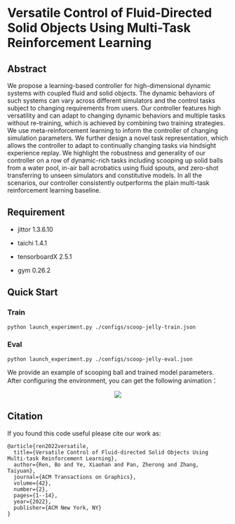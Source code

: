 # Versatile Control of Fluid-Directed Solid Objects Using Multi-Task Reinforcement Learning

## Abstract

We propose a learning-based controller for high-dimensional dynamic systems with coupled fluid and solid objects. The dynamic behaviors of such systems can vary across different simulators and the control tasks subject to changing requirements from users. Our controller features high versatility and can adapt to changing dynamic behaviors and multiple tasks without re-training, which is achieved by combining two training strategies. We use meta-reinforcement learning to inform the controller of changing simulation parameters. We further design a novel task representation, which allows the controller to adapt to continually changing tasks via hindsight experience replay. We highlight the robustness and generality of our controller on a row of dynamic-rich tasks including scooping up solid balls from a water pool, in-air ball acrobatics using fluid spouts, and zero-shot transferring to unseen simulators and constitutive models. In all the scenarios, our controller consistently outperforms the plain multi-task reinforcement learning baseline.

## Requirement

* jittor 1.3.6.10

* taichi 1.4.1

* tensorboardX 2.5.1

* gym 0.26.2

## Quick Start

### Train

```
python launch_experiment.py ./configs/scoop-jelly-train.json
```

### Eval

```
python launch_experiment.py ./configs/scoop-jelly-eval.json
```
We provide an example of scooping ball and trained model parameters. After configuring the environment, you can get the following animation：

<div align=center>
<img src="https://github.com/lvsichan/jittor-METARL/blob/master/image/scoop.gif"/>
</div>

## Citation

If you found this code useful please cite our work as:

```
@article{ren2022versatile,
  title={Versatile Control of Fluid-directed Solid Objects Using Multi-task Reinforcement Learning},
  author={Ren, Bo and Ye, Xiaohan and Pan, Zherong and Zhang, Taiyuan},
  journal={ACM Transactions on Graphics},
  volume={42},
  number={2},
  pages={1--14},
  year={2022},
  publisher={ACM New York, NY}
}
```
